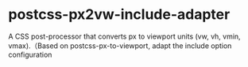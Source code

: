 # postcss-px2vw-include-adapter
A CSS post-processor that converts px to viewport units (vw, vh, vmin, vmax).（Based on postcss-px-to-viewport, adapt the include option configuration
